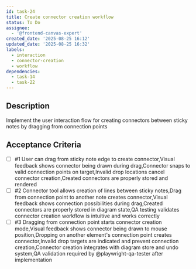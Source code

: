 ```yaml
---
id: task-24
title: Create connector creation workflow
status: To Do
assignee:
  - '@frontend-canvas-expert'
created_date: '2025-08-25 16:12'
updated_date: '2025-08-25 16:32'
labels:
  - interaction
  - connector-creation
  - workflow
dependencies:
  - task-14
  - task-22
---
```


## Description

Implement the user interaction flow for creating connectors between sticky notes
by dragging from connection points

## Acceptance Criteria

<!-- AC:BEGIN -->

- [ ] #1 User can drag from sticky note edge to create connector,Visual feedback
      shows connector being drawn during drag,Connector snaps to valid
      connection points on target,Invalid drop locations cancel connector
      creation,Created connectors are properly stored and rendered
- [ ] #2 Connector tool allows creation of lines between sticky notes,Drag from
      connection point to another note creates connector,Visual feedback shows
      connection possibilities during drag,Created connectors are properly
      stored in diagram state,QA testing validates connector creation workflow
      is intuitive and works correctly
- [ ] #3 Dragging from connection point starts connector creation mode,Visual
    feedback shows connector being drawn to mouse position,Dropping on another
    element's connection point creates connector,Invalid drop targets are
    indicated and prevent connection creation,Connector creation integrates with
    diagram store and undo system,QA validation required by
    @playwright-qa-tester after implementation
<!-- AC:END -->
